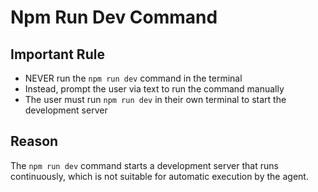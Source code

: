 # Npm Run Dev Command

## Important Rule
- NEVER run the `npm run dev` command in the terminal
- Instead, prompt the user via text to run the command manually
- The user must run `npm run dev` in their own terminal to start the development server

## Reason
The `npm run dev` command starts a development server that runs continuously, which is not suitable for automatic execution by the agent.